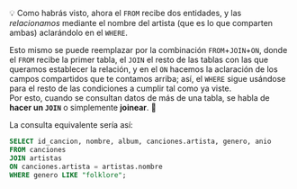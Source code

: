 :bulb: Como habrás visto, ahora el `FROM` recibe dos entidades, y las _relacionamos_ mediante el nombre del artista (que es lo que comparten ambas) aclarándolo en el `WHERE`. 

Esto mismo se puede reemplazar por la combinación `FROM`+`JOIN`+`ON`, donde el `FROM` recibe la primer tabla, el `JOIN` el resto de las tablas con las que queramos establecer la relación, y en el `ON` hacemos la aclaración de los campos compartidos que te contamos arriba; así, el `WHERE` sigue usándose para el resto de las condiciones a cumplir tal como ya viste. 
<br>
Por esto, cuando se consultan datos de más de una tabla, se habla de **hacer un `JOIN`** o simplemente **joinear**. :pray:

La consulta equivalente sería así:

``` sql
SELECT id_cancion, nombre, album, canciones.artista, genero, anio 
FROM canciones
JOIN artistas
ON canciones.artista = artistas.nombre
WHERE genero LIKE "folklore";
```

